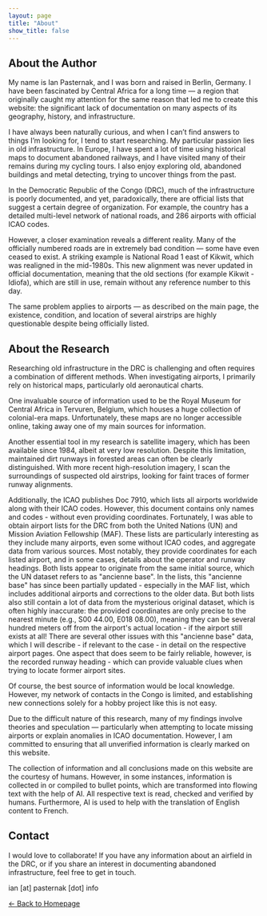 ```yaml
---
layout: page
title: "About"
show_title: false
---
```


## About the Author

My name is Ian Pasternak, and I was born and raised in Berlin, Germany. I have been fascinated by Central Africa for a long time — a region that originally caught my attention for the same reason that led me to create this website: the significant lack of documentation on many aspects of its geography, history, and infrastructure.

I have always been naturally curious, and when I can’t find answers to things I’m looking for, I tend to start researching. My particular passion lies in old infrastructure. In Europe, I have spent a lot of time using historical maps to document abandoned railways, and I have visited many of their remains during my cycling tours. I also enjoy exploring old, abandoned buildings and metal detecting, trying to uncover things from the past.

In the Democratic Republic of the Congo (DRC), much of the infrastructure is poorly documented, and yet, paradoxically, there are official lists that suggest a certain degree of organization. For example, the country has a detailed multi-level network of national roads, and 286 airports with official ICAO codes.

However, a closer examination reveals a different reality. Many of the officially numbered roads are in extremely bad condition — some have even ceased to exist. A striking example is National Road 1 east of Kikwit, which was realigned in the mid-1980s. This new alignment was never updated in official documentation, meaning that the old sections (for example Kikwit - Idiofa), which are still in use, remain without any reference number to this day.

The same problem applies to airports — as described on the main page, the existence, condition, and location of several airstrips are highly questionable despite being officially listed.

## About the Research

Researching old infrastructure in the DRC is challenging and often requires a combination of different methods. When investigating airports, I primarily rely on historical maps, particularly old aeronautical charts.

One invaluable source of information used to be the Royal Museum for Central Africa in Tervuren, Belgium, which houses a huge collection of colonial-era maps. Unfortunately, these maps are no longer accessible online, taking away one of my main sources for information.

Another essential tool in my research is satellite imagery, which has been available since 1984, albeit at very low resolution. Despite this limitation, maintained dirt runways in forested areas can often be clearly distinguished. With more recent high-resolution imagery, I scan the surroundings of suspected old airstrips, looking for faint traces of former runway alignments.

Additionally, the ICAO publishes Doc 7910, which lists all airports worldwide along with their ICAO codes. However, this document contains only names and codes - without even providing coordinates. Fortunately, I was able to obtain airport lists for the DRC from both the United Nations (UN) and Mission Aviation Fellowship (MAF). These lists are particularly interesting as they include many airports, even some without ICAO codes, and aggregate data from various sources. Most notably, they provide coordinates for each listed airport, and in some cases, details about the operator and runway headings.
Both lists appear to originate from the same initial source, which the UN dataset refers to as "ancienne base". In the lists, this "ancienne base" has since been partially updated - especially in the MAF list, which includes additional airports and corrections to the older data. But both lists also still contain a lot of data from the mysterious original dataset, which is often highly inaccurate: the provided coordinates are only precise to the nearest minute (e.g., S00 44.00, E018 08.00), meaning they can be several hundred meters off from the airport's actual location - if the airport still exists at all! There are several other issues with this "ancienne base" data, which I will describe - if relevant to the case - in detail on the respective airport pages. One aspect that does seem to be fairly reliable, however, is the recorded runway heading - which can provide valuable clues when trying to locate former airport sites.

Of course, the best source of information would be local knowledge. However, my network of contacts in the Congo is limited, and establishing new connections solely for a hobby project like this is not easy.

Due to the difficult nature of this research, many of my findings involve theories and speculation — particularly when attempting to locate missing airports or explain anomalies in ICAO documentation. However, I am committed to ensuring that all unverified information is clearly marked on this website.

The collection of information and all conclusions made on this website are the courtesy of humans. However, in some instances, information is collected in or compiled to bullet points, which are transformed into flowing text with the help of AI. All respective text is read, checked and verified by humans. Furthermore, AI is used to help with the translation of English content to French.

## Contact

I would love to collaborate! If you have any information about an airfield in the DRC, or if you share an interest in documenting abandoned infrastructure, feel free to get in touch.

ian [at] pasternak [dot] info

[← Back to Homepage](index.md)
